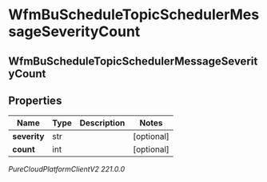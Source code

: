 # WfmBuScheduleTopicSchedulerMessageSeverityCount

## WfmBuScheduleTopicSchedulerMessageSeverityCount

## Properties

|Name | Type | Description | Notes|
|------------ | ------------- | ------------- | -------------|
| **severity** | str |  | [optional] |
| **count** | int |  | [optional] |



_PureCloudPlatformClientV2 221.0.0_
